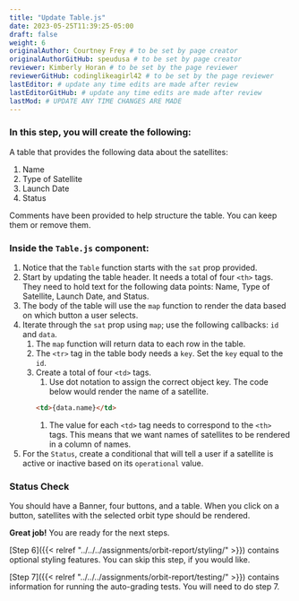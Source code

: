 ```yaml
---
title: "Update Table.js"
date: 2023-05-25T11:39:25-05:00
draft: false
weight: 6
originalAuthor: Courtney Frey # to be set by page creator
originalAuthorGitHub: speudusa # to be set by page creator
reviewer: Kimberly Horan # to be set by the page reviewer
reviewerGitHub: codinglikeagirl42 # to be set by the page reviewer
lastEditor: # update any time edits are made after review
lastEditorGitHub: # update any time edits are made after review
lastMod: # UPDATE ANY TIME CHANGES ARE MADE
---
```


### In this step, you will create the following:
A table that provides the following data about the satellites: 
   1. Name
   1. Type of Satellite
   1. Launch Date
   1. Status

Comments have been provided to help structure the table.  You can keep them or remove them.

### Inside the `Table.js` component:

1. Notice that the `Table` function starts with the `sat` prop provided.
1. Start by updating the table header.  It needs a total of four `<th>` tags.  They need to hold text for the following data points: Name, Type of Satellite, Launch Date, and Status.
1. The body of the table will use the `map` function to render the data based on which button a user selects.
1. Iterate through the `sat` prop using `map`; use the following callbacks: `id` and `data`.
   1. The `map` function will return data to each row in the table.  
   1. The `<tr>` tag in the table body needs a `key`.  Set the `key` equal to the `id`.
   1. Create a total of four `<td>` tags.
      1. Use dot notation to assign the correct object key.  The code below would render the name of a satellite.
      ```html
      <td>{data.name}</td>
      ```
      1. The value for each `<td>` tag needs to correspond to the `<th>` tags.  This means that we want names of satellites to be rendered in a column of names.
1. For the `Status`, create a conditional that will tell a user if a satellite is active or inactive based on its `operational` value.

### Status Check

You should have a Banner, four buttons, and a table.  When you click on a button, satellites with the selected orbit type should be rendered.

**Great job!**  You are ready for the next steps.


[Step 6]({{< relref "../../../assignments/orbit-report/styling/" >}}) contains optional styling features.  You can skip this step, if you would like. 


[Step 7]({{< relref "../../../assignments/orbit-report/testing/" >}}) contains information for running the auto-grading tests.  You will need to do step 7. 